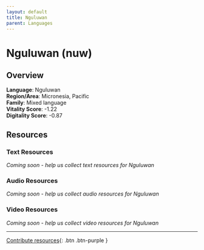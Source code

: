```yaml
---
layout: default
title: Nguluwan
parent: Languages
---
```


# Nguluwan (nuw)

## Overview

**Language**: Nguluwan  
**Region/Area**: Micronesia, Pacific  
**Family**: Mixed language  
**Vitality Score**: -1.22  
**Digitality Score**: -0.87  

## Resources

### Text Resources
*Coming soon - help us collect text resources for Nguluwan*

### Audio Resources
*Coming soon - help us collect audio resources for Nguluwan*

### Video Resources
*Coming soon - help us collect video resources for Nguluwan*

---

[Contribute resources](https://fairtrain.github.io/){: .btn .btn-purple }
